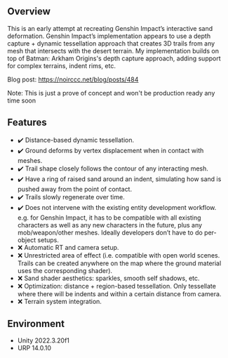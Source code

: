 ## Overview
This is an early attempt at recreating Genshin Impact’s interactive sand deformation. Genshin Impact’s implementation appears to use a depth capture + dynamic tessellation approach that creates 3D trails from any mesh that intersects with the desert terrain. My implementation builds on top of Batman: Arkham Origins's depth capture approach, adding support for complex terrains, indent rims, etc.

Blog post: https://noirccc.net/blog/posts/484

Note: This is just a prove of concept and won't be production ready any time soon

## Features
- :heavy_check_mark: Distance-based dynamic tessellation.
- :heavy_check_mark: Ground deforms by vertex displacement when in contact with meshes.
- :heavy_check_mark: Trail shape closely follows the contour of any interacting mesh.
- :heavy_check_mark: Have a ring of raised sand around an indent, simulating how sand is pushed away from the point of contact.
- :heavy_check_mark: Trails slowly regenerate over time.
- :heavy_check_mark: Does not intervene with the existing entity development workflow. e.g. for Genshin Impact, it has to be compatible with all existing characters as well as any new characters in the future, plus any mob/weapon/other meshes. Ideally developers don’t have to do per-object setups.
- :x: Automatic RT and camera setup.
- :x: Unrestricted area of effect (i.e. compatible with open world scenes. Trails can be created anywhere on the map where the ground material uses the corresponding shader).
- :x: Sand shader aesthetics: sparkles, smooth self shadows, etc.
- :x: Optimization: distance + region-based tessellation. Only tessellate where there will be indents and within a certain distance from camera.
- :x: Terrain system integration.

## Environment
- Unity 2022.3.20f1
- URP 14.0.10